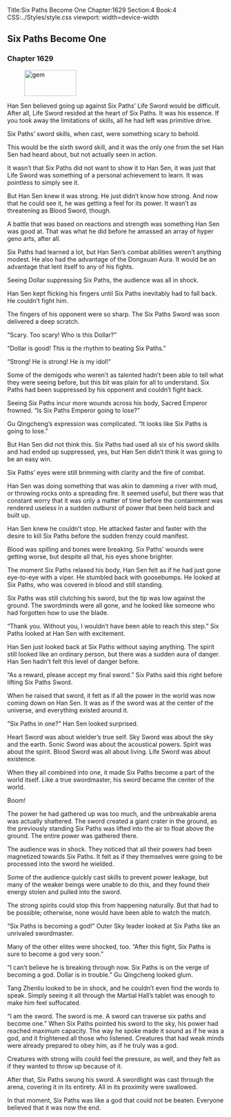 Title:Six Paths Become One 
Chapter:1629 
Section:4 
Book:4 
CSS:../Styles/style.css 
viewport: width=device-width
  
## Six Paths Become One
### Chapter 1629
  
<figure>
	<img src="../Images/gem.gif" alt="gem" id="gem" width="120" height="60" />
</figure>
  

  
Han Sen believed going up against Six Paths’ Life Sword would be difficult. After all, Life Sword resided at the heart of Six Paths. It was his essence. If you took away the limitations of skills, all he had left was primitive drive.

Six Paths’ sword skills, when cast, were something scary to behold.

This would be the sixth sword skill, and it was the only one from the set Han Sen had heard about, but not actually seen in action.

It wasn’t that Six Paths did not want to show it to Han Sen, it was just that Life Sword was something of a personal achievement to learn. It was pointless to simply see it.

But Han Sen knew it was strong. He just didn’t know how strong. And now that he could see it, he was getting a feel for its power. It wasn’t as threatening as Blood Sword, though.

A battle that was based on reactions and strength was something Han Sen was good at. That was what he did before he amassed an array of hyper geno arts, after all.

Six Paths had learned a lot, but Han Sen’s combat abilities weren’t anything modest. He also had the advantage of the Dongxuan Aura. It would be an advantage that lent itself to any of his fights.

Seeing Dollar suppressing Six Paths, the audience was all in shock.

Han Sen kept flicking his fingers until Six Paths inevitably had to fall back. He couldn’t fight him.

The fingers of his opponent were so sharp. The Six Paths Sword was soon delivered a deep scratch.

“Scary. Too scary! Who is this Dollar?”

“Dollar is good! This is the rhythm to beating Six Paths.”

“Strong! He is strong! He is my idol!”

Some of the demigods who weren’t as talented hadn’t been able to tell what they were seeing before, but this bit was plain for all to understand. Six Paths had been suppressed by his opponent and couldn’t fight back.

Seeing Six Paths incur more wounds across his body, Sacred Emperor frowned. “Is Six Paths Emperor going to lose?”

Gu Qingcheng’s expression was complicated. “It looks like Six Paths is going to lose.”

But Han Sen did not think this. Six Paths had used all six of his sword skills and had ended up suppressed, yes, but Han Sen didn’t think it was going to be an easy win.

Six Paths’ eyes were still brimming with clarity and the fire of combat.

Han Sen was doing something that was akin to damming a river with mud, or throwing rocks onto a spreading fire. It seemed useful, but there was that constant worry that it was only a matter of time before the containment was rendered useless in a sudden outburst of power that been held back and built up.

Han Sen knew he couldn’t stop. He attacked faster and faster with the desire to kill Six Paths before the sudden frenzy could manifest.

Blood was spilling and bones were breaking. Six Paths’ wounds were getting worse, but despite all that, his eyes shone brighter.

The moment Six Paths relaxed his body, Han Sen felt as if he had just gone eye-to-eye with a viper. He stumbled back with goosebumps. He looked at Six Paths, who was covered in blood and still standing.

Six Paths was still clutching his sword, but the tip was low against the ground. The swordminds were all gone, and he looked like someone who had forgotten how to use the blade.

“Thank you. Without you, I wouldn’t have been able to reach this step.” Six Paths looked at Han Sen with excitement.

Han Sen just looked back at Six Paths without saying anything. The spirit still looked like an ordinary person, but there was a sudden aura of danger. Han Sen hadn’t felt this level of danger before.

“As a reward, please accept my final sword.” Six Paths said this right before lifting Six Paths Sword.

When he raised that sword, it felt as if all the power in the world was now coming down on Han Sen. It was as if the sword was at the center of the universe, and everything existed around it.

“Six Paths in one?” Han Sen looked surprised.

Heart Sword was about wielder’s true self. Sky Sword was about the sky and the earth. Sonic Sword was about the acoustical powers. Spirit was about the spirit. Blood Sword was all about living. Life Sword was about existence.

When they all combined into one, it made Six Paths become a part of the world itself. Like a true swordmaster, his sword became the center of the world.

Boom!

The power he had gathered up was too much, and the unbreakable arena was actually shattered. The sword created a giant crater in the ground, as the previously standing Six Paths was lifted into the air to float above the ground. The entire power was gathered there.

The audience was in shock. They noticed that all their powers had been magnetized towards Six Paths. It felt as if they themselves were going to be processed into the sword he wielded.

Some of the audience quickly cast skills to prevent power leakage, but many of the weaker beings were unable to do this, and they found their energy stolen and pulled into the sword.

The strong spirits could stop this from happening naturally. But that had to be possible; otherwise, none would have been able to watch the match.

“Six Paths is becoming a god!” Outer Sky leader looked at Six Paths like an unrivaled swordmaster.

Many of the other elites were shocked, too. “After this fight, Six Paths is sure to become a god very soon.”

“I can’t believe he is breaking through now. Six Paths is on the verge of becoming a god. Dollar is in trouble.” Gu Qingcheng looked glum.

Tang Zhenliu looked to be in shock, and he couldn’t even find the words to speak. Simply seeing it all through the Martial Hall’s tablet was enough to make him feel suffocated.

“I am the sword. The sword is me. A sword can traverse six paths and become one.” When Six Paths pointed his sword to the sky, his power had reached maximum capacity. The way he spoke made it sound as if he was a god, and it frightened all those who listened. Creatures that had weak minds were already prepared to obey him, as if he truly was a god.

Creatures with strong wills could feel the pressure, as well, and they felt as if they wanted to throw up because of it.

After that, Six Paths swung his sword. A swordlight was cast through the arena, covering it in its entirety. All in its proximity were swallowed.

In that moment, Six Paths was like a god that could not be beaten. Everyone believed that it was now the end.